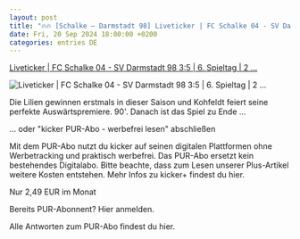 ```yaml
---
layout: post
title: "🔥🔥 [Schalke – Darmstadt 98] Liveticker | FC Schalke 04 - SV Darmstadt 98 3:5 | 6. Spieltag | 2 ..."
date: Fri, 20 Sep 2024 18:00:00 +0200
categories: entries DE
---
```

[Liveticker | FC Schalke 04 - SV Darmstadt 98 3:5 | 6. Spieltag | 2 ...](https://www.kicker.de/schalke-gegen-darmstadt-2024-bundesliga-4937129/ticker)

![Liveticker | FC Schalke 04 - SV Darmstadt 98 3:5 | 6. Spieltag | 2 ...](https://derivates.kicker.de/image/fetch/q_auto:best/https://mediadb.kicker.de/2025/spielpaarungen/m/4937129_2_98.png)

Die Lilien gewinnen erstmals in dieser Saison und Kohfeldt feiert seine perfekte Auswärtspremiere. 90'. Danach ist das Spiel zu Ende ...

… oder "kicker PUR-Abo - werbefrei lesen" abschließen

Mit dem PUR-Abo nutzt du kicker auf seinen digitalen Plattformen ohne Werbetracking und praktisch werbefrei. Das PUR-Abo ersetzt kein bestehendes Digitalabo. Bitte beachte, dass zum Lesen unserer Plus-Artikel weitere Kosten entstehen. Mehr Infos zu kicker+ findest du hier.

Nur 2,49 EUR im Monat

Bereits PUR-Abonnent? Hier anmelden.

Alle Antworten zum PUR-Abo findest du hier.

